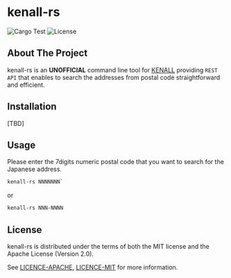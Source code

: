 # kenall-rs
![Cargo Test](https://github.com/chansuke/kenall-rs/workflows/Cargo%20Test/badge.svg) ![License](https://img.shields.io/badge/license-MIT%20or%20Apache%202%20-orange)
## About The Project
kenall-rs is an **UNOFFICIAL** command line tool for [KENALL](https://kenall.jp/) providing `REST API` that enables to search the addresses from postal code straightforward and efficient.

## Installation
[TBD]

## Usage
Please enter the 7digits numeric postal code that you want to search for the Japanese address.

```sh
kenall-rs NNNNNNN`
```

or

```sh
kenall-rs NNN-NNNN
```

## License
kenall-rs is distributed under the terms of both the MIT license and the Apache License (Version 2.0).

See [LICENCE-APACHE](LICENCE-APACHE), [LICENCE-MIT](LICENCE-MIT) for more information.

